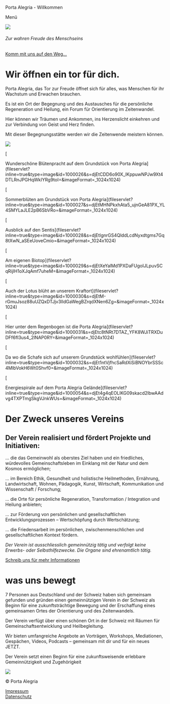 Porta Alegria - Willkommen




Menü

[![](fileservlet?inline=true&type=image&id=1000022&s=djEtEo6d4dPhEPgP2rPxYkDtdnr21aISiGJ-Hll0TpBKTEk=)](fileservlet?inline=true&type=image&id=1000022&s=djEtEo6d4dPhEPgP2rPxYkDtdnr21aISiGJ-Hll0TpBKTEk=)

###### Zur wahren Freude des Menschseins

[Komm mit uns auf den Weg...](mailto:heckel@alaya-heilpraxis.de)

Wir öffnen ein tor für dich.
============================

Porta Alegria, das Tor zur Freude öffnet sich für alles, was Menschen für ihr Wachstum und Erwachen brauchen.

Es ist ein Ort der Begegnung und des Austausches für die persönliche Regeneration und Heilung, ein Forum für Orientierung im Zeitenwandel.

Hier können wir Träumen und Ankommen, ins Herzenslicht einkehren und zur Verbindung von Geist und Herz finden.

Mit dieser Begegnungsstätte werden wir die Zeitenwende meistern können.

[![](fileservlet?inline=true&type=image&id=1000050&s=djEtQUSLtwAVqF6PpvFl47OuiCpk-T0ATBpSnhq3-qYZhW4=)](fileservlet?inline=true&type=image&id=1000050&s=djEtQUSLtwAVqF6PpvFl47OuiCpk-T0ATBpSnhq3-qYZhW4=)

[![]()

Wunderschöne Blütenpracht auf dem Grundstück von Porta Alegria](fileservlet?inline=true&type=image&id=1000026&s=djEtCDD6o90X_IKppuwNPJw9Xt4DTLRnJPGHqWkIYRg9toI=&imageFormat=_1024x1024)

[![]()

Sommerblüten am Grundstück von Porta Alegria](fileservlet?inline=true&type=image&id=1000027&s=djEtMHNPkxhAta5_ujnGeA81PX_YL4SMYLaJLE2pB6SbVRo=&imageFormat=_1024x1024)

[![]()

Ausblick auf den Sentis](fileservlet?inline=true&type=image&id=1000028&s=djEtlgnrGS4QlddLcdNyxdtgms7Gq8tXwN_aSEeUoveCmio=&imageFormat=_1024x1024)

[![]()

Am eigenen Biotop](fileservlet?inline=true&type=image&id=1000029&s=djEtXeYalMd1PXDaFUgoIJLpuvSCqRijlH1oXJqAmf7uheM=&imageFormat=_1024x1024)

[![]()

Auch der Lotus blüht an unserem Kraftort](fileservlet?inline=true&type=image&id=1000030&s=djEtM-rGmuJsoz88uUZQxDTJjv3lIdGaWegBZrqdXNen6Zg=&imageFormat=_1024x1024)

[![]()

Hier unter dem Regenbogen ist die Porta Alegria](fileservlet?inline=true&type=image&id=1000031&s=djEtc8tNRt7DTAZ_YFK8WJiTRXDuDFf6fI3us4_2lNAP0RY=&imageFormat=_1024x1024)

[![]()

Da wo die Schafe sich auf unserem Grundstück wohlfühlen](fileservlet?inline=true&type=image&id=1000032&s=djEt1ntVjfhcSaRdXiSiBNOYbrSSSc4MlbVokH6Wt0Shvf0=&imageFormat=_1024x1024)

[![]()

Energiespirale auf dem Porta Alegria Gelände](fileservlet?inline=true&type=image&id=1000054&s=djEt4g4qEOLlKG09skacd2lbwAAdvg4TXPTmgSkgVJnkWUs=&imageFormat=_1024x1024)

Der Zweck unseres Vereins
=========================

Der Verein realisiert und fördert Projekte und Initiativen:
------------------------------------------------------------

... die das Gemeinwohl als oberstes Ziel haben und ein friedliches, würdevolles Gemeinschaftsleben im Einklang mit der Natur und dem Kosmos ermöglichen;

... im Bereich Ethik, Gesundheit und holistische Heilmethoden, Ernährung, Landwirtschaft, Wohnen, Pädagogik, Kunst, Wirtschaft, Kommunikation und Wissenschaft / Forschung;

... die Orte für persönliche Regeneration, Transformation / Integration und Heilung anbieten;

... zur Förderung von persönlichen und gesellschaftlichen Entwicklungsprozessen – Wertschöpfung durch Wertschätzung;

... die Friedensarbeit im persönlichen, zwischenmenschlichen und gesellschaftlichen Kontext fördern.

*Der Verein ist ausschliesslich gemeinnützig tätig und verfolgt keine Erwerbs- oder Selbsthilfezwecke. Die Organe sind ehrenamtlich tätig.*

[Schreib uns für mehr Informationen](mailto:heckel@alaya-heilpraxis.de)

was uns bewegt
==============

7 Personen aus Deutschland und der Schweiz haben sich gemeinsam gefunden und gründen einen gemeinnützigen Verein in der Schweiz als Beginn für eine zukunftsträchtige Bewegung und der Erschaffung eines gemeinsamen Ortes der Orientierung und des Zeitenwandels.

Der Verein verfügt über einen schönen Ort in der Schweiz mit Räumen für Gemeinschaftsentwicklung und Heilbegleitung.

Wir bieten umfangreiche Angebote an Vorträgen, Workshops, Mediationen, Gespächen, Videos, Podcasts – gemeinsam mit dir und für ein neues JETZT.

Der Verein setzt einen Beginn für eine zukunftsweisende erlebbare Gemeinnützigkeit und Zugehörigkeit

[![](fileservlet?inline=true&type=image&id=1000049&s=djEtsG2AjAUE-S4-vIyiMXVUV3I7nrfVYn5SZT95HlR29hQ=)](fileservlet?inline=true&type=image&id=1000049&s=djEtsG2AjAUE-S4-vIyiMXVUV3I7nrfVYn5SZT95HlR29hQ=)

© Porta Alegria

[Impressum](/impressum)  
[Datenschutz](/datenschutz)